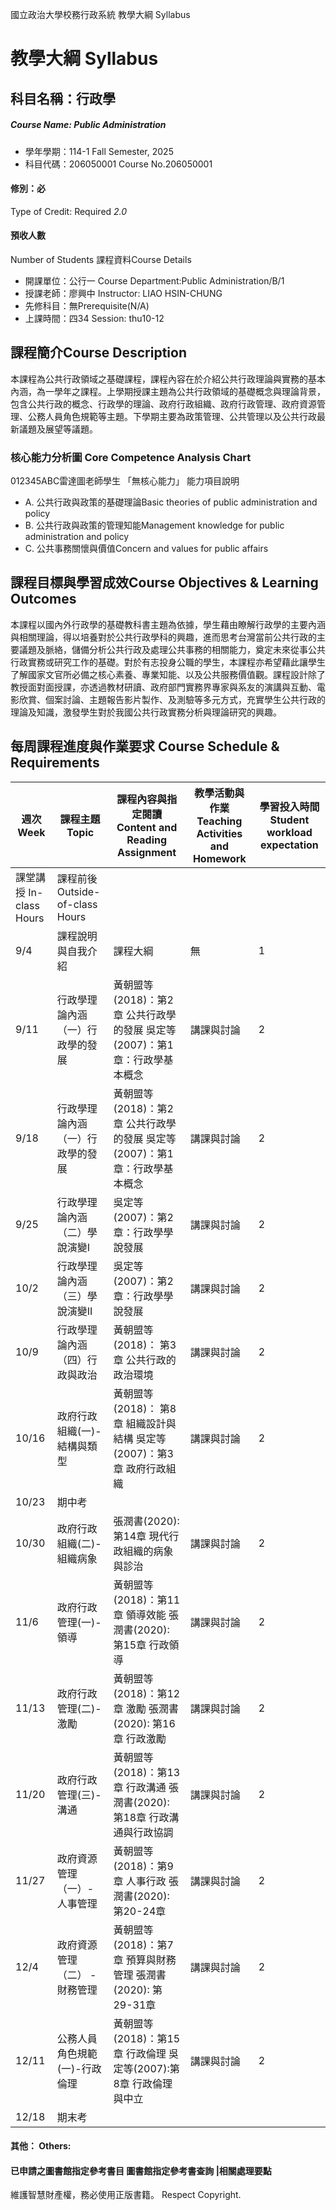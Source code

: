 國立政治大學校務行政系統 教學大綱 Syllabus
# 教學大綱 Syllabus
##  科目名稱：行政學
#####  Course Name: Public Administration
  * 學年學期：114-1 Fall Semester, 2025 
  * 科目代碼：206050001 Course No.206050001
#### 修別：必
Type of Credit: Required 
_2.0_
#### 預收人數
Number of Students
課程資料Course Details
  * 開課單位：公行一 Course Department:Public Administration/B/1 
  * 授課老師：廖興中 Instructor: LIAO HSIN-CHUNG 
  * 先修科目：無Prerequisite(N/A)
  * 上課時間：四34 Session: thu10-12
##  課程簡介Course Description
本課程為公共行政領域之基礎課程，課程內容在於介紹公共行政理論與實務的基本內涵，為一學年之課程。上學期授課主題為公共行政領域的基礎概念與理論背景，包含公共行政的概念、行政學的理論、政府行政組織、政府行政管理、政府資源管理、公務人員角色規範等主題。下學期主要為政策管理、公共管理以及公共行政最新議題及展望等議題。
###  核心能力分析圖 Core Competence Analysis Chart
012345ABC雷達圖老師學生
「無核心能力」 
能力項目說明
  * A. 公共行政與政策的基礎理論Basic theories of public administration and policy
  * B. 公共行政與政策的管理知能Management knowledge for public administration and policy
  * C. 公共事務關懷與價值Concern and values for public affairs
##  課程目標與學習成效Course Objectives & Learning Outcomes 
本課程以國內外行政學的基礎教科書主題為依據，學生藉由瞭解行政學的主要內涵與相關理論，得以培養對於公共行政學科的興趣，進而思考台灣當前公共行政的主要議題及脈絡，儲備分析公共行政及處理公共事務的相關能力，奠定未來從事公共行政實務或研究工作的基礎。對於有志投身公職的學生，本課程亦希望藉此讓學生了解國家文官所必備之核心素養、專業知能、以及公共服務價值觀。課程設計除了教授面對面授課，亦透過教材研讀、政府部門實務界專家與系友的演講與互動、電影欣賞、個案討論、主題報告影片製作、及測驗等多元方式，充實學生公共行政的理論及知識，激發學生對於我國公共行政實務分析與理論研究的興趣。
##  每周課程進度與作業要求 Course Schedule & Requirements
週次 Week |  課程主題 Topic |  課程內容與指定閱讀 Content and Reading Assignment |  教學活動與作業 Teaching Activities and Homework |  學習投入時間 Student workload expectation  
---|---|---|---|---  
課堂講授 In-class Hours |  課程前後 Outside-of-class Hours  
9/4 |  課程說明 與自我介紹 |  課程大綱 |  無 |  1 |  1  
9/11 |  行政學理論內涵 （一）行政學的發展 |  黃朝盟等(2018)：第2章 公共行政學的發展 吳定等(2007)：第1章：行政學基本概念 |  講課與討論 |  2 |  3  
9/18 |  行政學理論內涵（一）行政學的發展 |  黃朝盟等(2018)：第2章 公共行政學的發展 吳定等(2007)：第1章：行政學基本概念 |  講課與討論 |  2 |  3  
9/25 |  行政學理論內涵（二）學說演變I |  吳定等(2007)：第2章：行政學學說發展 |  講課與討論 |  2 |  3  
10/2 |  行政學理論內涵（三）學說演變II |  吳定等(2007)：第2章：行政學學說發展 |  講課與討論 |  2 |  3  
10/9 |  行政學理論內涵（四）行政與政治 |  黃朝盟等(2018)： 第3章 公共行政的政治環境 |  講課與討論 |  2 |  3  
10/16 |  政府行政組織(一)- 結構與類型 |  黃朝盟等(2018)： 第8章 組織設計與結構 吳定等(2007)：第3章 政府行政組織 |  講課與討論 |  2 |  3  
10/23 |  期中考  
10/30 |  政府行政組織(二)- 組織病象 |  張潤書(2020): 第14章 現代行政組織的病象與診治 |  講課與討論 |  2 |  3  
11/6 |  政府行政管理(一)-領導 |  黃朝盟等(2018)：第11章 領導效能 張潤書(2020): 第15章 行政領導 |  講課與討論 |  2 |  3  
11/13 |  政府行政管理(二)-激勵 |  黃朝盟等(2018)：第12章 激勵 張潤書(2020): 第16章 行政激勵 |  講課與討論 |  2 |  3  
11/20 |  政府行政管理(三)-溝通 |  黃朝盟等(2018)：第13章 行政溝通 張潤書(2020): 第18章 行政溝通與行政協調 |  講課與討論 |  2 |  2  
11/27 |  政府資源管理（一）-人事管理 |  黃朝盟等(2018)：第9章 人事行政 張潤書(2020): 第20-24章 |  講課與討論 |  2 |  3  
12/4 |  政府資源管理（二） -財務管理 |  黃朝盟等(2018)：第7章 預算與財務管理 張潤書(2020): 第29-31章 |  講課與討論 |  2 |  3  
12/11 |  公務人員角色規範(一)-行政倫理 |  黃朝盟等(2018)：第15章 行政倫理 吳定等(2007):第8章 行政倫理與中立 |  講課與討論 |  2 |  3  
12/18 |  期末考  
####  其他： Others:
####  已申請之圖書館指定參考書目  圖書館指定參考書查詢 |相關處理要點
維護智慧財產權，務必使用正版書籍。 Respect Copyright.